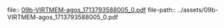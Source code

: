 file:: [09b-VIRTMEM-agos_1713793588005_0.pdf](../assets/09b-VIRTMEM-agos_1713793588005_0.pdf)
file-path:: ../assets/09b-VIRTMEM-agos_1713793588005_0.pdf
